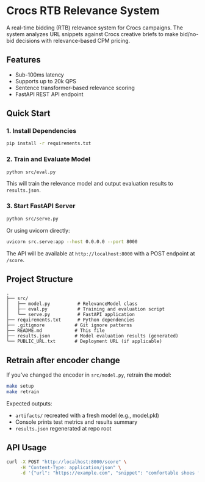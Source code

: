 # Crocs RTB Relevance System

A real-time bidding (RTB) relevance system for Crocs campaigns. The system analyzes URL snippets against Crocs creative briefs to make bid/no-bid decisions with relevance-based CPM pricing.

## Features

- Sub-100ms latency
- Supports up to 20k QPS
- Sentence transformer-based relevance scoring
- FastAPI REST API endpoint

## Quick Start

### 1. Install Dependencies

```bash
pip install -r requirements.txt
```

### 2. Train and Evaluate Model

```bash
python src/eval.py
```

This will train the relevance model and output evaluation results to `results.json`.

### 3. Start FastAPI Server

```bash
python src/serve.py
```

Or using uvicorn directly:

```bash
uvicorn src.serve:app --host 0.0.0.0 --port 8000
```

The API will be available at `http://localhost:8000` with a POST endpoint at `/score`.


## Project Structure

```
.
├── src/
│   ├── model.py          # RelevanceModel class
│   ├── eval.py           # Training and evaluation script
│   └── serve.py          # FastAPI application
├── requirements.txt      # Python dependencies
├── .gitignore           # Git ignore patterns
├── README.md            # This file
├── results.json         # Model evaluation results (generated)
└── PUBLIC_URL.txt       # Deployment URL (if applicable)
```

## Retrain after encoder change

If you've changed the encoder in `src/model.py`, retrain the model:

```bash
make setup
make retrain
```

Expected outputs:
- `artifacts/` recreated with a fresh model (e.g., model.pkl)
- Console prints test metrics and results summary
- `results.json` regenerated at repo root

## API Usage

```bash
curl -X POST "http://localhost:8000/score" \
     -H "Content-Type: application/json" \
     -d '{"url": "https://example.com", "snippet": "comfortable shoes for outdoor activities"}'
```
